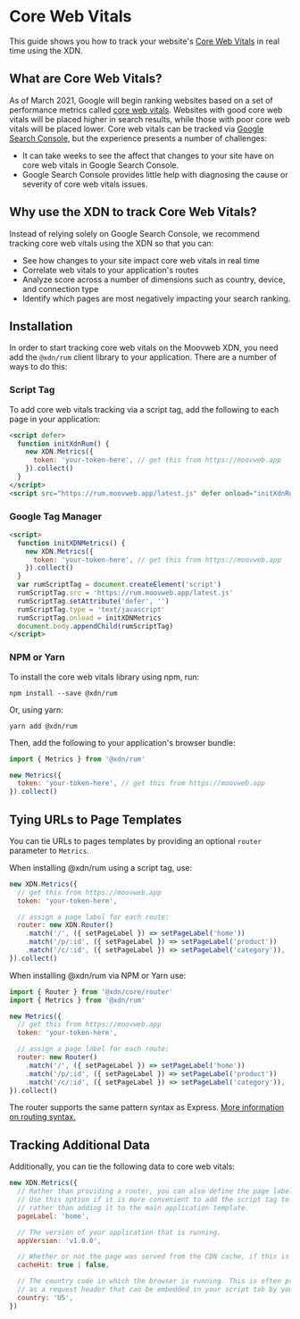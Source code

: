 # Core Web Vitals

This guide shows you how to track your website's [Core Web Vitals](https://web.dev/vitals/) in real time using the XDN.

## What are Core Web Vitals?

As of March 2021, Google will begin ranking websites based on a set of performance metrics called [core web vitals](https://web.dev/vitals/). Websites with
good core web vitals will be placed higher in search results, while those with poor core web vitals will be placed lower. Core web vitals can
be tracked via [Google Search Console](https://search.google.com/search-console/welcome), but the experience presents a number of challenges:

- It can take weeks to see the affect that changes to your site have on core web vitals in Google Search Console.
- Google Search Console provides little help with diagnosing the cause or severity of core web vitals issues.

## Why use the XDN to track Core Web Vitals?

Instead of relying solely on Google Search Console, we recommend tracking core web vitals using the XDN so that you can:

- See how changes to your site impact core web vitals in real time
- Correlate web vitals to your application's routes
- Analyze score across a number of dimensions such as country, device, and connection type
- Identify which pages are most negatively impacting your search ranking.

## Installation

In order to start tracking core web vitals on the Moovweb XDN, you need add the `@xdn/rum` client library to your application. There are a number of ways to do this:

### Script Tag

To add core web vitals tracking via a script tag, add the following to each page in your application:

```html
<script defer>
  function initXdnRum() {
    new XDN.Metrics({
      token: 'your-token-here', // get this from https://moovweb.app
    }).collect()
  }
</script>
<script src="https://rum.moovweb.app/latest.js" defer onload="initXdnRum()"></script>
```

### Google Tag Manager

```html
<script>
  function initXDNMetrics() {
    new XDN.Metrics({
      token: 'your-token-here', // get this from https://moovweb.app
    }).collect()
  }
  var rumScriptTag = document.createElement('script')
  rumScriptTag.src = 'https://rum.moovweb.app/latest.js'
  rumScriptTag.setAttribute('defer', '')
  rumScriptTag.type = 'text/javascript'
  rumScriptTag.onload = initXDNMetrics
  document.body.appendChild(rumScriptTag)
</script>
```

### NPM or Yarn

To install the core web vitals library using npm, run:

```
npm install --save @xdn/rum
```

Or, using yarn:

```
yarn add @xdn/rum
```

Then, add the following to your application's browser bundle:

```js
import { Metrics } from '@xdn/rum'

new Metrics({
  token: 'your-token-here', // get this from https://moovweb.app
}).collect()
```

## Tying URLs to Page Templates

You can tie URLs to pages templates by providing an optional `router` parameter to `Metrics`.

When installing @xdn/rum using a script tag, use:

```js
new XDN.Metrics({
  // get this from https://moovweb.app
  token: 'your-token-here',

  // assign a page label for each route:
  router: new XDN.Router()
    .match('/', ({ setPageLabel }) => setPageLabel('home'))
    .match('/p/:id', ({ setPageLabel }) => setPageLabel('product'))
    .match('/c/:id', ({ setPageLabel }) => setPageLabel('category')),
}).collect()
```

When installing @xdn/rum via NPM or Yarn use:

```js
import { Router } from '@xdn/core/router'
import { Metrics } from '@xdn/rum'

new Metrics({
  // get this from https://moovweb.app
  token: 'your-token-here',

  // assign a page label for each route:
  router: new Router()
    .match('/', ({ setPageLabel }) => setPageLabel('home'))
    .match('/p/:id', ({ setPageLabel }) => setPageLabel('product'))
    .match('/c/:id', ({ setPageLabel }) => setPageLabel('category')),
}).collect()
```

The router supports the same pattern syntax as Express. [More information on routing syntax.](/guides/routing#section_route_pattern_syntax)

## Tracking Additional Data

Additionally, you can tie the following data to core web vitals:

```js
new XDN.Metrics({
  // Rather than providing a router, you can also define the page label for each page explicitly.
  // Use this option if it is more convenient to add the script tag to each page template individually
  // rather than adding it to the main application template.
  pageLabel: 'home',

  // The version of your application that is running.
  appVersion: 'v1.0.0',

  // Whether or not the page was served from the CDN cache, if this is known.
  cacheHit: true | false,

  // The country code in which the browser is running. This is often provided by CDNs
  // as a request header that can be embedded in your script tab by your application code.
  country: 'US',
})
```
